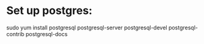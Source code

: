 # Set up postgres:
sudo yum install postgresql postgresql-server postgresql-devel postgresql-contrib postgresql-docs
